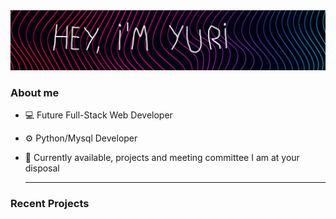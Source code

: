 <img src="https://github.com/YuriHenriqueRezende/Projects/blob/main/other/logo.jpg" alt="header">

### About me

- 💻 Future Full-Stack Web Developer
- ⚙ Python/Mysql Developer
- 💬 Currently available, projects and meeting committee I am at your disposal

  ---

### Recent Projects
